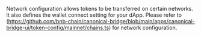 Network configuration allows tokens to be transferred on certain networks. It also defines the
wallet connect setting for your dApp. Please refer to
(https://github.com/bnb-chain/canonical-bridge/blob/main/apps/canonical-bridge-ui/token-config/mainnet/chains.ts)
for network configuration.

